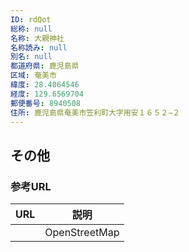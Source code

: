 ```yaml
---
ID: rdQot
総称: null
名称: 大親神社
名称読み: null
別名: null
都道府県: 鹿児島県
区域: 奄美市
緯度: 28.4064546
経度: 129.6569704
郵便番号: 8940508
住所: 鹿児島県奄美市笠利町大字用安１６５２−２
---
```


## その他

### 参考URL

| URL | 説明          |
| --- | ------------- |
|     | OpenStreetMap |
